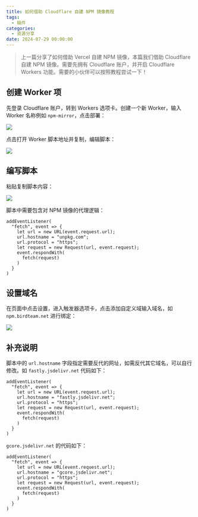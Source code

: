 ```yaml
---
title: 如何借助 Cloudflare 自建 NPM 镜像教程
tags:
  - 稿件
categories:
  - 资源分享
date: 2024-07-29 00:00:00
---
```


> 上一篇分享了如何借助 Vercel 自建 NPM 镜像，本篇我们借助 Cloudflare 自建 NPM 镜像。需要先拥有 Cloudflare 账户，并开启 Cloudflare Workers 功能。需要的小伙伴可以按照教程尝试一下！

<!-- more -->

## 创建 Worker 项

先登录 Cloudflare 账户，转到 Workers 选项卡。创建一个新 Worker，输入 Worker 名称例如 `npm-mirror`，点击部署：

![](https://cdn.dusays.com/2024/07/732-1.jpg)

点击打开 Worker 脚本地址并复制，编辑脚本：

![](https://cdn.dusays.com/2024/07/732-2.jpg)

## 编写脚本

粘贴复制脚本内容：

![](https://cdn.dusays.com/2024/07/732-3.jpg)

脚本中需要包含对 NPM 镜像的代理逻辑：
   
```
addEventListener(
  "fetch", event => {
    let url = new URL(event.request.url);
    url.hostname = "unpkg.com";
    url.protocol = "https";
    let request = new Request(url, event.request);
    event.respondWith(
      fetch(request)
    )
  }
)
```

## 设置域名

在页面中点击设置，进入触发器选项卡，点击添加自定义域输入域名，如 `npm.birdteam.net` 进行绑定：

![](https://cdn.dusays.com/2024/07/732-4.jpg)

## 补充说明

脚本中的 `url.hostname` 字段指定需要反代的网址，如需反代其它域名，可以自行修改。如 `fastly.jsdelivr.net` 代码如下：

```
addEventListener(
  "fetch", event => {
    let url = new URL(event.request.url);
    url.hostname = "fastly.jsdelivr.net";
    url.protocol = "https";
    let request = new Request(url, event.request);
    event.respondWith(
      fetch(request)
    )
  }
)
```

`gcore.jsdelivr.net` 的代码如下：

```
addEventListener(
  "fetch", event => {
    let url = new URL(event.request.url);
    url.hostname = "gcore.jsdelivr.net";
    url.protocol = "https";
    let request = new Request(url, event.request);
    event.respondWith(
      fetch(request)
    )
  }
)
```